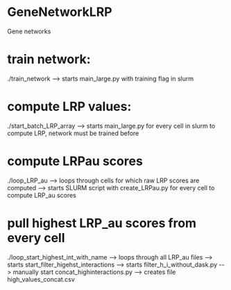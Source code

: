 # GeneNetworkLRP
Gene networks

# train network:
./train_network
--> starts main_large.py with training flag in slurm


# compute LRP values:
./start_batch_LRP_array
--> starts main_large.py for every cell in slurm to compute LRP, network must be trained before


# compute LRPau scores
./loop_LRP_au 
--> loops through cells for which raw LRP scores are computed 
--> starts SLURM script with create_LRPau.py for every cell to compute LRP_au scores


# pull highest LRP_au scores from every cell
./loop_start_highest_int_with_name
--> loops through all LRP_au files
--> starts start_filter_higehst_interactions --> starts filter_h_i_without_dask.py
--> manually start concat_highinteractions.py --> creates file high_values_concat.csv
